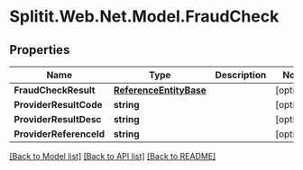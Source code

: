 # Splitit.Web.Net.Model.FraudCheck

## Properties

Name | Type | Description | Notes
------------ | ------------- | ------------- | -------------
**FraudCheckResult** | [**ReferenceEntityBase**](ReferenceEntityBase.md) |  | [optional] 
**ProviderResultCode** | **string** |  | [optional] 
**ProviderResultDesc** | **string** |  | [optional] 
**ProviderReferenceId** | **string** |  | [optional] 

[[Back to Model list]](../README.md#documentation-for-models) [[Back to API list]](../README.md#documentation-for-api-endpoints) [[Back to README]](../README.md)

